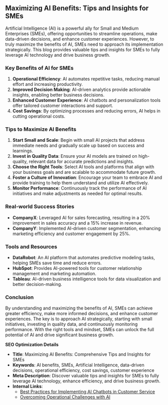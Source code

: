 ## Maximizing AI Benefits: Tips and Insights for SMEs

Artificial Intelligence (AI) is a powerful ally for Small and Medium Enterprises (SMEs), offering opportunities to streamline operations, make data-driven decisions, and enhance customer experiences. However, to truly maximize the benefits of AI, SMEs need to approach its implementation strategically. This blog provides valuable tips and insights for SMEs to fully leverage AI technology and drive business growth.

### Key Benefits of AI for SMEs

1. **Operational Efficiency**: AI automates repetitive tasks, reducing manual effort and increasing productivity.
2. **Improved Decision Making**: AI-driven analytics provide actionable insights, enabling better business decisions.
3. **Enhanced Customer Experience**: AI chatbots and personalization tools offer tailored customer interactions and support.
4. **Cost Savings**: By optimizing processes and reducing errors, AI helps in cutting operational costs.

### Tips to Maximize AI Benefits

1. **Start Small and Scale**: Begin with small AI projects that address immediate needs and gradually scale up based on success and learnings.
2. **Invest in Quality Data**: Ensure your AI models are trained on high-quality, relevant data for accurate predictions and insights.
3. **Choose the Right Tools**: Select AI tools and platforms that align with your business goals and are scalable to accommodate future growth.
4. **Foster a Culture of Innovation**: Encourage your team to embrace AI and provide training to help them understand and utilize AI effectively.
5. **Monitor Performance**: Continuously track the performance of AI initiatives and make adjustments as needed for optimal results.

### Real-world Success Stories

- **CompanyX**: Leveraged AI for sales forecasting, resulting in a 20% improvement in sales accuracy and a 15% increase in revenue.
- **CompanyY**: Implemented AI-driven customer segmentation, enhancing marketing efficiency and customer engagement by 25%.

### Tools and Resources

- **DataRobot**: An AI platform that automates predictive modeling tasks, helping SMEs save time and reduce errors.
- **HubSpot**: Provides AI-powered tools for customer relationship management and marketing automation.
- **Tableau**: AI-driven business intelligence tools for data visualization and better decision-making.

### Conclusion

By understanding and maximizing the benefits of AI, SMEs can achieve greater efficiency, make more informed decisions, and enhance customer experiences. The key is to approach AI strategically, starting with small initiatives, investing in quality data, and continuously monitoring performance. With the right tools and mindset, SMEs can unlock the full potential of AI and drive significant business growth.

**SEO Optimization Details**

- **Title**: Maximizing AI Benefits: Comprehensive Tips and Insights for SMEs
- **Keywords**: AI benefits, SMEs, Artificial Intelligence, data-driven decisions, operational efficiency, cost savings, customer experience
- **Meta Description**: Discover valuable tips and insights for SMEs to fully leverage AI technology, enhance efficiency, and drive business growth.
- **Internal Links**: 
   - [Best Practices for Implementing AI Chatbots in Customer Service](best_practices_for_implementing_ai_chatbots_in_customer_service.md)
   - [Overcoming Operational Challenges with AI](overcoming_operational_challenges_with_ai.md)